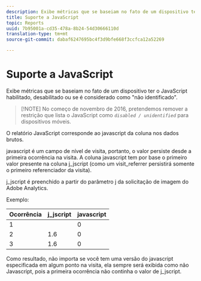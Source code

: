 ```yaml
---
description: Exibe métricas que se baseiam no fato de um dispositivo ter o JavaScript habilitado, desabilitado ou se é considerado como "não identificado".
title: Suporte a JavaScript
topic: Reports
uuid: 7b95001a-cd35-478a-8b24-54d30666110d
translation-type: tm+mt
source-git-commit: dabaf6247695bc4f3d9bfe668f3ccfca12a52269

---
```



# Suporte a JavaScript

Exibe métricas que se baseiam no fato de um dispositivo ter o JavaScript habilitado, desabilitado ou se é considerado como &quot;não identificado&quot;.

>[!NOTE] No começo de novembro de 2016, pretendemos remover a restrição que lista o JavaScript como *`disabled / unidentified`* para dispositivos móveis.

O relatório JavaScript corresponde ao javascript da coluna nos dados brutos.

javascript é um campo de nível de visita, portanto, o valor persiste desde a primeira ocorrência na visita. A coluna javascript tem por base o primeiro valor presente na coluna j_jscript (como um visit_referrer persistirá somente o primeiro referenciador da visita).

j_jscript é preenchido a partir do parâmetro j da solicitação de imagem do Adobe Analytics.

Exemplo:

| Ocorrência | j_jscript | javascript |
|---|---|---|
| 1 |  | 0 |
| 2 | 1.6 | 0 |
| 3 | 1.6 | 0 |

Como resultado, não importa se você tem uma versão do javascript especificada em algum ponto na visita, ela sempre será exibida como não Javascript, pois a primeira ocorrência não continha o valor de j_jscript.
